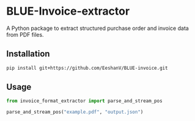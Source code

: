 # BLUE-Invoice-extractor

A Python package to extract structured purchase order and invoice data from PDF files.

## Installation

```bash
pip install git+https://github.com/EeshanV/BLUE-invoice.git
```

## Usage

```python
from invoice_format_extractor import parse_and_stream_pos

parse_and_stream_pos("example.pdf", "output.json")
```
